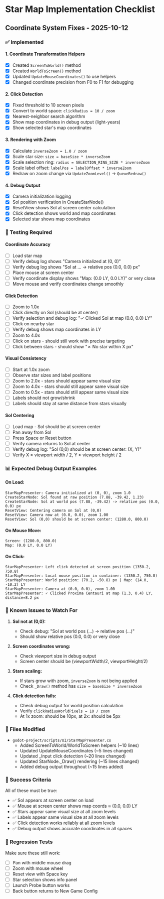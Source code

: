 # Star Map Implementation Checklist

## Coordinate System Fixes - 2025-10-12

### ✅ Implemented

#### 1. Coordinate Transformation Helpers
- [x] Created `ScreenToWorld()` method
- [x] Created `WorldToScreen()` method
- [x] Updated `UpdateMouseCoordinates()` to use helpers
- [x] Changed coordinate precision from F0 to F1 for debugging

#### 2. Click Detection
- [x] Fixed threshold to 10 screen pixels
- [x] Convert to world space: `clickRadius = 10 / zoom`
- [x] Nearest-neighbor search algorithm
- [x] Show map coordinates in debug output (light-years)
- [x] Show selected star's map coordinates

#### 3. Rendering with Zoom
- [x] Calculate `inverseZoom = 1.0 / zoom`
- [x] Scale star size: `size = baseSize * inverseZoom`
- [x] Scale selection ring: `radius = SELECTION_RING_SIZE * inverseZoom`
- [x] Scale label offset: `labelPos = labelOffset * inverseZoom`
- [x] Redraw on zoom change via `UpdateZoomLevel()` → `QueueRedraw()`

#### 4. Debug Output
- [x] Camera initialization logging
- [x] Sol position verification in CreateStarNode()
- [x] ResetView shows Sol at screen center calculation
- [x] Click detection shows world and map coordinates
- [x] Selected star shows map coordinates

### 🧪 Testing Required

#### Coordinate Accuracy
- [ ] Load star map
- [ ] Verify debug log shows "Camera initialized at (0, 0)"
- [ ] Verify debug log shows "Sol at ... -> relative pos (0.0, 0.0) px"
- [ ] Place mouse at screen center
- [ ] Verify coordinate display shows "Map: (0.0 LY, 0.0 LY)" or very close
- [ ] Move mouse and verify coordinates change smoothly

#### Click Detection
- [ ] Zoom to 1.0x
- [ ] Click directly on Sol (should be at center)
- [ ] Verify selection and debug log: "✓ Clicked Sol at map (0.0, 0.0) LY"
- [ ] Click on nearby star
- [ ] Verify debug shows map coordinates in LY
- [ ] Zoom to 4.0x
- [ ] Click on stars - should still work with precise targeting
- [ ] Click between stars - should show "✗ No star within X px"

#### Visual Consistency
- [ ] Start at 1.0x zoom
- [ ] Observe star sizes and label positions
- [ ] Zoom to 2.0x - stars should appear same visual size
- [ ] Zoom to 4.0x - stars should still appear same visual size
- [ ] Zoom to 0.5x - stars should still appear same visual size
- [ ] Labels should not grow/shrink
- [ ] Labels should stay at same distance from stars visually

#### Sol Centering
- [ ] Load map - Sol should be at screen center
- [ ] Pan away from Sol
- [ ] Press Space or Reset button
- [ ] Verify camera returns to Sol at center
- [ ] Verify debug log: "Sol (0,0) should be at screen center: (X, Y)"
- [ ] Verify X ≈ viewport width / 2, Y ≈ viewport height / 2

### 📊 Expected Debug Output Examples

#### On Load:
```
StarMapPresenter: Camera initialized at (0, 0), zoom 1.0
CreateStarNode: Sol found at raw position (7.88, -39.42, 1.23)
CreateStarNode: Sol at world pos (7.88, -39.42) -> relative pos (0.0, 0.0) px
ResetView: Centering camera on Sol at (0,0)
ResetView: Camera now at (0.0, 0.0), zoom 1.00
ResetView: Sol (0,0) should be at screen center: (1280.0, 800.0)
```

#### On Mouse Move:
```
Screen: (1280.0, 800.0)
Map: (0.0 LY, 0.0 LY)
```

#### On Click:
```
StarMapPresenter: Left click detected at screen position (1350.2, 750.8)
StarMapPresenter: Local mouse position in container: (1350.2, 750.8)
StarMapPresenter: World position: (70.2, -50.8) px | Map: (14.0, -10.2) LY
StarMapPresenter: Camera at (0.0, 0.0), zoom 1.00
StarMapPresenter: ✓ Clicked Proxima Centauri at map (1.3, 0.4) LY, distance=8.2 px
```

### 🐛 Known Issues to Watch For

1. **Sol not at (0,0):**
   - Check debug: "Sol at world pos (...) -> relative pos (...)"
   - Should show relative pos (0.0, 0.0) or very close

2. **Screen coordinates wrong:**
   - Check viewport size in debug output
   - Screen center should be (viewportWidth/2, viewportHeight/2)

3. **Stars scaling:**
   - If stars grow with zoom, `inverseZoom` is not being applied
   - Check `_Draw()` method has `size = baseSize * inverseZoom`

4. **Click detection fails:**
   - Check debug output for world position calculation
   - Verify `clickRadiusWorldPixels = 10 / zoom`
   - At 1x zoom: should be 10px, at 2x: should be 5px

### 📝 Files Modified

- `godot-project/scripts/UI/StarMapPresenter.cs`
  - Added ScreenToWorld/WorldToScreen helpers (~10 lines)
  - Updated UpdateMouseCoordinates (~5 lines changed)
  - Updated _Input click detection (~20 lines changed)
  - Updated StarNode._Draw() rendering (~15 lines changed)
  - Added debug output throughout (~15 lines added)

### 🎯 Success Criteria

All of these must be true:
- ✅ Sol appears at screen center on load
- ✅ Mouse at screen center shows map coords ≈ (0.0, 0.0) LY
- ✅ Stars appear same visual size at all zoom levels
- ✅ Labels appear same visual size at all zoom levels
- ✅ Click detection works reliably at all zoom levels
- ✅ Debug output shows accurate coordinates in all spaces

### 🔄 Regression Tests

Make sure these still work:
- [ ] Pan with middle mouse drag
- [ ] Zoom with mouse wheel
- [ ] Reset view with Space key
- [ ] Star selection shows info panel
- [ ] Launch Probe button works
- [ ] Back button returns to New Game Config
